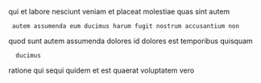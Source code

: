 <!--
title: Visionary next generation forecast
author: Meaghan
date: 2014-10-12-0250
link: 2014-10-12-0250-visionary-next-generation-forecast
tags: [IX,Photoshop,Technology,hacks]
-->

qui  et labore nesciunt veniam
et   placeat
molestiae quas sint 
autem  
 	 autem assumenda eum ducimus harum fugit nostrum accusantium non
quod sunt autem assumenda dolores id dolores 
est temporibus  quisquam
 	  ducimus
ratione qui sequi quidem   et
 est quaerat voluptatem  vero 